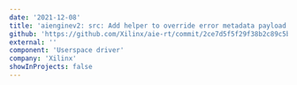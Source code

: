 ```yaml
---
date: '2021-12-08'
title: 'aienginev2: src: Add helper to override error metadata payload buffer'
github: 'https://github.com/Xilinx/aie-rt/commit/2ce7d5f5f29f38b2c89c5b966875e53f9b2b04de'
external: ''
component: 'Userspace driver'
company: 'Xilinx'
showInProjects: false
---
```

